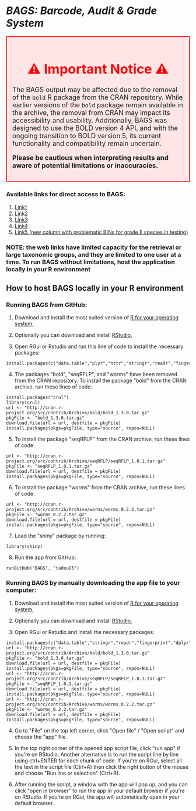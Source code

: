 # *BAGS: Barcode, Audit & Grade System*

<div style="border: 2px solid red; padding: 15px; background-color: #ffe6e6; font-size: 18px;">
  <h1 style="color:red; text-align:center;">⚠️ Important Notice ⚠️</h1>
  <p>
The BAGS output may be affected due to the removal of the <code>bold</code> R package from the CRAN repository. While earlier versions of the <code>bold</code> package remain available in the archive, the removal from CRAN may impact its accessibility and usability. Additionally, BAGS was designed to use the BOLD version 4 API, and with the ongoing transition to BOLD version 5, its current functionality and compatibility remain uncertain.
  </p>
  <p>
    <strong>Please be cautious when interpreting results and aware of potential limitations or inaccuracies.</strong>
  </p>
</div>




### Available links for direct access to BAGS:
1. [Link1](https://tadeu-apps.shinyapps.io/bags)
2. [Link2](https://tadeu-apps.shinyapps.io/bags2)
3. [Link3](https://tadeu-apps.shinyapps.io/bags3)
4. [Link4](https://tadeu-apps.shinyapps.io/bags4)
5. [Link5 (new column with problematic BINs for grade E species in testing)](https://tadeu-apps.shinyapps.io/bags5)

### NOTE: the web links have limited capacity for the retrieval or large taxonomic groups, and they are limited to one user at a time. To run BAGS without limitations, host the application locally in your R environment

## **How to host BAGS locally in your R environment**

### Running BAGS from GitHub:

1. Download and install the most suited version of [R for your operating system.](https://www.r-project.org/)

2. Optionally you can download and install [RStudio.](https://rstudio.com/products/rstudio/download/)

3. Open RGui or Rstudio and run this line of code to install the necessary packages:
```
install.packages(c("data.table","plyr","httr","stringr","readr","fingerprint","dplyr","ggplot2","shiny","shinyWidgets","snakecase"))
```
4. The packages "bold", "seqRFLP", and "worms" have been removed from the CRAN repository. To install the package "bold" from the CRAN archive, run these lines of code:

```
install.packages("crul")
library(crul)
url <- "http://cran.r-project.org/src/contrib/Archive/bold/bold_1.3.0.tar.gz"
pkgFile <- "bold_1.3.0.tar.gz"
download.file(url = url, destfile = pkgFile)
install.packages(pkgs=pkgFile, type="source", repos=NULL)
```
5. To install the package "seqRFLP" from the CRAN archive, run these lines of code:

```
url <- "http://cran.r-project.org/src/contrib/Archive/seqRFLP/seqRFLP_1.0.1.tar.gz"
pkgFile <- "seqRFLP_1.0.1.tar.gz"
download.file(url = url, destfile = pkgFile)
install.packages(pkgs=pkgFile, type="source", repos=NULL)
```
6. To install the package "worms" from the CRAN archive, run these  lines of code:
```
url <- "http://cran.r-project.org/src/contrib/Archive/worms/worms_0.2.2.tar.gz"
pkgFile <- "worms_0.2.2.tar.gz"
download.file(url = url, destfile = pkgFile)
install.packages(pkgs=pkgFile, type="source", repos=NULL)
```
7. Load the "shiny" package by running:
```
library(shiny)
```
8. Run the app from GitHub:
```
runGitHub("BAGS", "tadeu95")
```

### Running BAGS by manually downloading the app file to your computer:

1. Download and install the most suited version of [R for your operating system.](https://www.r-project.org/)

2. Optionally you can download and install [RStudio.](https://rstudio.com/products/rstudio/download/)

3. Open RGui or Rstudio and install the necessary packages:
```
install.packages(c("data.table","stringr","readr","fingerprint","dplyr","ggplot2","shiny","shinyWidgets","snakecase"))
url <- "http://cran.r-project.org/src/contrib/Archive/bold/bold_1.3.0.tar.gz"
pkgFile <- "bold_1.3.0.tar.gz"
download.file(url = url, destfile = pkgFile)
install.packages(pkgs=pkgFile, type="source", repos=NULL)
url <- "http://cran.r-project.org/src/contrib/Archive/seqRFLP/seqRFLP_1.0.1.tar.gz"
pkgFile <- "seqRFLP_1.0.1.tar.gz"
download.file(url = url, destfile = pkgFile)
install.packages(pkgs=pkgFile, type="source", repos=NULL)
url <- "http://cran.r-project.org/src/contrib/Archive/worms/worms_0.2.2.tar.gz"
pkgFile <- "worms_0.2.2.tar.gz"
download.file(url = url, destfile = pkgFile)
install.packages(pkgs=pkgFile, type="source", repos=NULL)
```
4. Go to "File" on the top left corner, click "Open file" / "Open script" and choose the "app" file.

5. In the top right corner of the opened app script file, click "run app" if you're on RStudio. Another alternative is to run the script line by line using ctrl+ENTER for each chunk of code. If you're on RGui, select all the text in the script file (Ctrl+A) then click the right button of the mouse and choose "Run line or selection" (Ctrl+R).

6. After running the script, a window with the app will pop up, and you can click "open in browser" to run the app in your default browser if you're on RStudio. 
If you're on RGui, the app will automatically open in your default browser.



